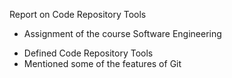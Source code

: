 Report on Code Repository Tools

- Assignment of the course Software Engineering

* Defined Code Repository Tools
* Mentioned some of the features of Git